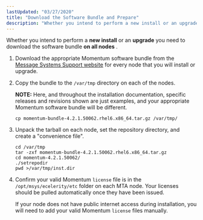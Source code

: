 ```yaml
---
lastUpdated: "03/27/2020"
title: "Download the Software Bundle and Prepare"
description: "Whether you intend to perform a new install or an upgrade you need to download the software bundle on all nodes Download the appropriate Momentum software bundle from the Message Systems Support website for every node that you will install or upgrade Copy the bundle to the var tmp directory..."
---
```


Whether you intend to perform a **new install**         or an **upgrade** you need to download the software bundle **on all nodes** .

1.  Download the appropriate Momentum software bundle from the [Message Systems Support website](https://support.messagesystems.com/start.php) for every node that you will install or upgrade.

2.  Copy the bundle to the `/var/tmp` directory on each of the nodes.

    **NOTE:** Here, and throughout the installation documentation, specific releases and revisions shown are just examples, and your appropriate Momentum software bundle will be different.

    `cp momentum-bundle-4.2.1.50062.rhel6.x86_64.tar.gz /var/tmp/`
3.  Unpack the tarball on each node, set the repository directory, and create a "convenience file".

    ```
    cd /var/tmp
    tar -zxf momentum-bundle-4.2.1.50062.rhel6.x86_64.tar.gz
    cd momentum-4.2.1.50062/
    ./setrepodir
    pwd >/var/tmp/inst.dir
    ```

4.  Confirm your valid Momentum `license` file is in the `/opt/msys/ecelerity/etc` folder on each MTA node. Your licenses should be pulled automatically once they have been issued.

    If your node does not have public internet access during installation, you will need to add your valid Momentum `license` files manually.